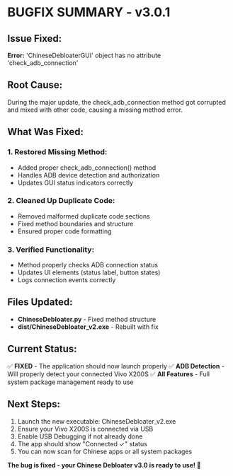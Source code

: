 ﻿# BUGFIX SUMMARY - v3.0.1

## Issue Fixed:
**Error:** 'ChineseDebloaterGUI' object has no attribute 'check_adb_connection'

## Root Cause:
During the major update, the check_adb_connection method got corrupted and mixed with other code, causing a missing method error.

## What Was Fixed:

### 1. Restored Missing Method:
- Added proper check_adb_connection() method
- Handles ADB device detection and authorization
- Updates GUI status indicators correctly

### 2. Cleaned Up Duplicate Code:
- Removed malformed duplicate code sections
- Fixed method boundaries and structure
- Ensured proper code formatting

### 3. Verified Functionality:
- Method properly checks ADB connection status
- Updates UI elements (status label, button states)
- Logs connection events correctly

## Files Updated:
- **ChineseDebloater.py** - Fixed method structure
- **dist/ChineseDebloater_v2.exe** - Rebuilt with fix

## Current Status:
✅ **FIXED** - The application should now launch properly
✅ **ADB Detection** - Will properly detect your connected Vivo X200S
✅ **All Features** - Full system package management ready to use

## Next Steps:
1. Launch the new executable: ChineseDebloater_v2.exe
2. Ensure your Vivo X200S is connected via USB
3. Enable USB Debugging if not already done
4. The app should show "Connected ✓" status
5. You can now scan for Chinese apps or all system packages

**The bug is fixed - your Chinese Debloater v3.0 is ready to use! 🎉**
